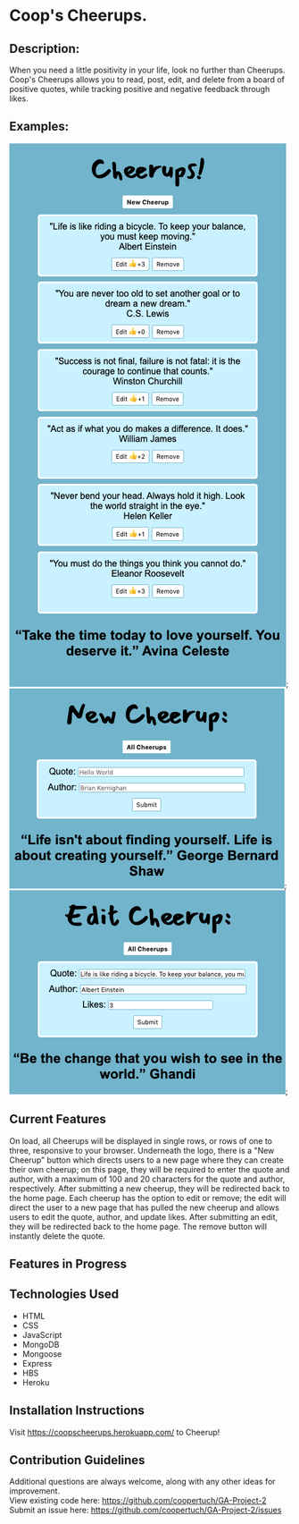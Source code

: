 <h1>Coop's Cheerups.</h1> 

## Description:
When you need a little positivity in your life, look no further than Cheerups. Coop's Cheerups allows you to read, post, edit, and delete from a board of positive quotes, while tracking positive and negative feedback through likes. 

## Examples:
![Project Example 1](images/ProjectExample1.png);
![Project Example 2](images/ProjectExample2.png);
![Project Example 3](images/ProjectExample3.png);

## Current Features
On load, all Cheerups will be displayed in single rows, or rows of one to three, responsive to your browser. Underneath the logo, there is a "New Cheerup" button which directs users to a new page where they can create their own cheerup; on this page, they will be required to enter the quote and author, with a maximum of 100 and 20 characters for the quote and author, respectively. After submitting a new cheerup, they will be redirected back to the home page. Each cheerup has the option to edit or remove; the edit will direct the user to a new page that has pulled the new cheerup and allows users to edit the quote, author, and update likes. After submitting an edit, they will be redirected back to the home page. The remove button will instantly delete the quote.


## Features in Progress


## Technologies Used
* HTML
* CSS
* JavaScript
* MongoDB 
* Mongoose
* Express
* HBS
* Heroku

## Installation Instructions
Visit https://coopscheerups.herokuapp.com/ to Cheerup!

## Contribution Guidelines
Additional questions are always welcome, along with any other ideas for improvement.<br>
View existing code here: https://github.com/coopertuch/GA-Project-2<br>
Submit an issue here: https://github.com/coopertuch/GA-Project-2/issues
